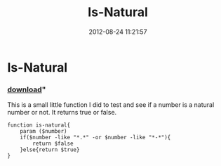 ﻿---
pid:            3593
parent:         0
children:       
poster:         Tynen
title:          Is-Natural
date:           2012-08-24 11:21:57
format:         posh
---

# Is-Natural

### [download](3593.ps1)"

This is a small little function I did to test and see if a number is a natural number or not. It returns true or false. 

```posh
function is-natural{
	param ($number)
	if($number -like "*.*" -or $number -like "*-*"){
		return $false
	}else{return $true}
}
```
